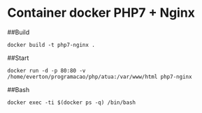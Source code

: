 # Container docker PHP7 + Nginx

##Build

    docker build -t php7-nginx .
    
##Start

    docker run -d -p 80:80 -v /home/everton/programacao/php/atua:/var/www/html php7-nginx

##Bash

    docker exec -ti $(docker ps -q) /bin/bash
